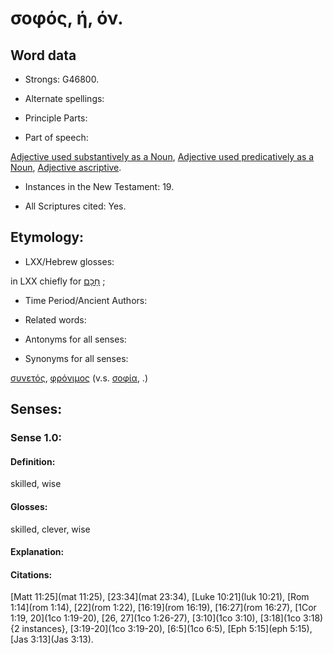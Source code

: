 # σοφός, ή, όν.

<!-- Status: S2=NeedsReview -->
<!-- Lexica used for edits: BDAG LN FFM BN LSJM MM   -->

## Word data

* Strongs: G46800.

* Alternate spellings:



* Principle Parts: 


* Part of speech: 

[Adjective used substantively as a Noun](http://ugg.readthedocs.io/en/latest/noun_substantive_adj.html),
[Adjective used predicatively as a Noun](http://ugg.readthedocs.io/en/latest/noun_predicate_adj.html),
[Adjective ascriptive](http://ugg.readthedocs.io/en/latest/adjective_ascriptive.html).

* Instances in the New Testament: 19.

* All Scriptures cited: Yes.

## Etymology: 


* LXX/Hebrew glosses: 

in LXX chiefly for [חָכָם](//en-uhl/H2450) ; 

* Time Period/Ancient Authors: 


* Related words: 

* Antonyms for all senses:

* Synonyms for all senses: 

 [συνετός](../G49080/01.md), [φρόνιμος](../G54290/01.md) (v.s. [σοφία](../G46780/01.md), .) 

## Senses: 


### Sense  1.0: 

#### Definition: 

skilled, wise

#### Glosses: 

skilled, clever, wise

#### Explanation: 


#### Citations: 

[Matt 11:25](mat 11:25), [23:34](mat 23:34), [Luke 10:21](luk 10:21), [Rom 1:14](rom 1:14), [22](rom 1:22), [16:19](rom 16:19), [16:27](rom 16:27), [1Cor 1:19, 20](1co 1:19-20), [26, 27](1co 1:26-27), [3:10](1co 3:10), [3:18](1co 3:18) {2 instances}, [3:19-20](1co 3:19-20), [6:5](1co 6:5), [Eph 5:15](eph 5:15), [Jas 3:13](Jas 3:13).